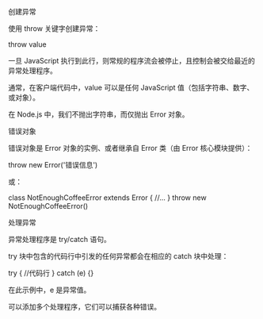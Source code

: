 创建异常

使用 throw 关键字创建异常：

throw value

一旦 JavaScript 执行到此行，则常规的程序流会被停止，且控制会被交给最近的异常处理程序。

通常，在客户端代码中，value 可以是任何 JavaScript 值（包括字符串、数字、或对象）。

在 Node.js 中，我们不抛出字符串，而仅抛出 Error 对象。

错误对象

错误对象是 Error 对象的实例、或者继承自 Error 类（由 Error 核心模块提供）：

throw new Error('错误信息')

或：

class NotEnoughCoffeeError extends Error {
  //...
}
throw new NotEnoughCoffeeError()

处理异常

异常处理程序是 try/catch 语句。

try 块中包含的代码行中引发的任何异常都会在相应的 catch 块中处理：

try {
  //代码行
} catch (e) {}

在此示例中，e 是异常值。

可以添加多个处理程序，它们可以捕获各种错误。


